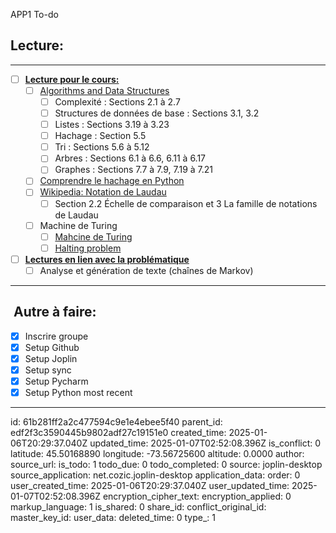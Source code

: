 APP1 To-do

## Lecture:

* * *

- [ ] <ins>**Lecture pour le cours:**</ins>
    - [ ] [Algorithms and Data Structures](https://runestone.academy/ns/books/published/GIF270/index.html)
        - [ ] Complexité : Sections 2.1 à 2.7
        - [ ] Structures de données de base : Sections 3.1, 3.2
        - [ ] Listes : Sections 3.19 à 3.23
        - [ ] Hachage : Section 5.5
        - [ ] Tri : Sections 5.6 à 5.12
        - [ ] Arbres : Sections 6.1 à 6.6, 6.11 à 6.17
        - [ ] Graphes : Sections 7.7 à 7.9, 7.19 à 7.21
    - [ ] [Comprendre le hachage en Python](https://www.asmeurer.com/blog/posts/what-happens-when-you-mess-with-hashing-in-python/)
    - [ ] [Wikipedia: Notation de Laudau](https://fr.wikipedia.org/wiki/Comparaison_asymptotique)
        - [ ] Section 2.2 Échelle de comparaison et 3 La famille de notations de Laudau
    - [ ] Machine de Turing
        - [ ] [Mahcine de Turing](http://zanotti.univ-tln.fr/turing/)
        - [ ] [Halting problem](https://en.wikipedia.org/wiki/Halting_problem)
- [ ] <ins>**Lectures en lien avec la problématique**</ins>
    - [ ] Analyse et génération de texte (chaînes de Markov)

* * *

##  Autre à faire:
- [x] Inscrire groupe
- [x] Setup Github
- [x] Setup Joplin
- [x] Setup sync
- [x] Setup Pycharm
- [x] Setup Python most recent
&nbsp;

* * *

id: 61b281ff2a2c477594c9e1e4ebee5f40
parent_id: edf2f3c3590445b9802adf27c19151e0
created_time: 2025-01-06T20:29:37.040Z
updated_time: 2025-01-07T02:52:08.396Z
is_conflict: 0
latitude: 45.50168890
longitude: -73.56725600
altitude: 0.0000
author: 
source_url: 
is_todo: 1
todo_due: 0
todo_completed: 0
source: joplin-desktop
source_application: net.cozic.joplin-desktop
application_data: 
order: 0
user_created_time: 2025-01-06T20:29:37.040Z
user_updated_time: 2025-01-07T02:52:08.396Z
encryption_cipher_text: 
encryption_applied: 0
markup_language: 1
is_shared: 0
share_id: 
conflict_original_id: 
master_key_id: 
user_data: 
deleted_time: 0
type_: 1